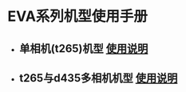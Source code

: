 # EVA系列机型使用手册

 * ## 单相机(t265)机型 [使用说明](https://github.com/BIT-zhwang/uav-release/blob/master/t265.md)

 * ## t265与d435多相机机型 [使用说明](https://github.com/BIT-zhwang/uav-release/blob/master/t265+d435.md)

 